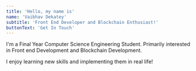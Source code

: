```yaml
---
title: 'Hello, my name is'
name: 'Vaibhav Dekatey'
subtitle: 'Front End Developer and Blockchain Enthusiast!'
buttonText: 'Get In Touch'
---
```


I'm a Final Year Computer Science Engineering Student. Primarily interested in Front end Development and Blockchain Development.

I enjoy learning new skills and implementing them in real life!
